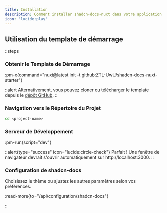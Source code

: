 ```yaml
---
title: Installation
description: Comment installer shadcn-docs-nuxt dans votre application.
icon: 'lucide:play'
---
```


## Utilisation du template de démarrage

::steps
### Obtenir le Template de Démarrage

:pm-x{command="nuxi@latest init <project-name> -t github:ZTL-UwU/shadcn-docs-nuxt-starter"}

::alert
Alternativement, vous pouvez cloner ou télécharger le template depuis le [dépôt GitHub](https://github.com/ZTL-UwU/shadcn-docs-nuxt-starter).
::

### Navigation vers le Répertoire du Projet

```bash
cd <project-name>
```

### Serveur de Développement

:pm-run{script="dev"}

::alert{type="success" icon="lucide:circle-check"}
Parfait ! Une fenêtre de navigateur devrait s'ouvrir automatiquement sur http://localhost:3000.
::

### Configuration de shadcn-docs

Choisissez le thème ou ajustez les autres paramètres selon vos préférences.

:read-more{to="/api/configuration/shadcn-docs"}

::
